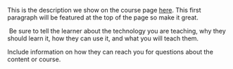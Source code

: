 This is the description we show on the course page [here](https://lab.github.com/rvijayakumar-aamc/myfirstlearninglab). This first paragraph will be featured at the top of the page so make it great.
​

​
Be sure to tell the learner about the technology you are teaching, why they should learn it, how they can use it, and what you will teach them.
​


Include information on how they can reach you for questions about the content or course. 